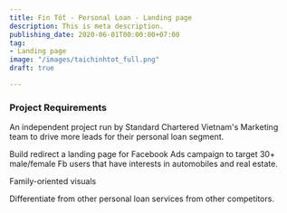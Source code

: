 ```yaml
---
title: Fin Tốt - Personal Loan - Landing page
description: This is meta description.
publishing_date: 2020-06-01T00:00:00+07:00
tag:
- Landing page
image: "/images/taichinhtot_full.png"
draft: true

---
```

### Project Requirements

An independent project run by Standard Chartered Vietnam's Marketing team to drive more leads for their personal loan segment.

Build redirect a landing page for Facebook Ads campaign to target 30+ male/female Fb users that have interests in automobiles and real estate.

Family-oriented visuals

Differentiate from other personal loan services from other competitors.